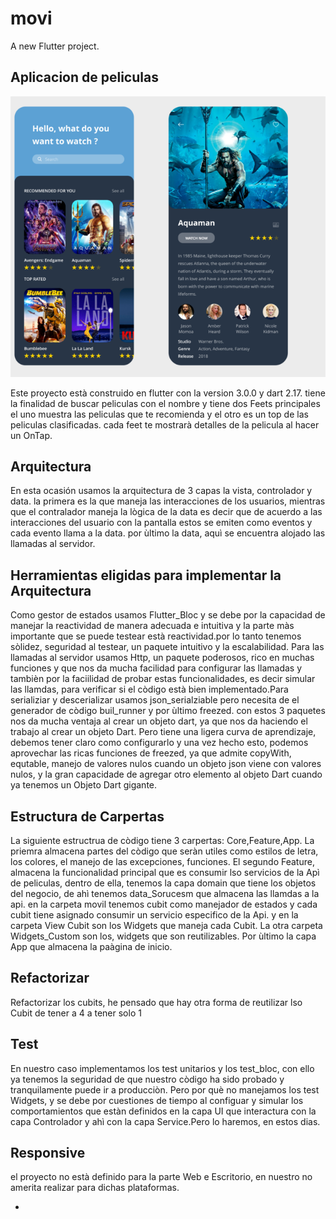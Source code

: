 # movi

A new Flutter project.

## Aplicacion de peliculas
![Aquí la descripción de la App Peliculas](https://github.com/Tristan-2021/movie/blob/main/assets/images/movie.png)



Este proyecto està construido en flutter con la version 3.0.0 y dart 2.17. 
tiene la finalidad de buscar peliculas con el nombre y tiene dos Feets principales el uno muestra
las peliculas que te recomienda y el otro es un top de las peliculas clasificadas. cada feet te mostrarà detalles de la pelicula al hacer un OnTap.
## Arquitectura
En esta ocasión usamos la arquitectura de 3 capas la vista, controlador y data. 
la primera es la que maneja las interacciones de los usuarios, mientras que el contralador maneja la lògica de la data
es decir que de acuerdo a las interacciones del usuario con la pantalla estos se emiten como eventos y cada evento llama a la data. por ùltimo la data, aquì se encuentra alojado las llamadas al servidor. 
## Herramientas eligidas para implementar la Arquitectura
Como gestor de estados usamos Flutter_Bloc y se debe por la capacidad de manejar la reactividad de manera adecuada e intuitiva y la parte
màs importante que se puede testear està reactividad.por lo tanto tenemos sòlidez, seguridad al testear, un paquete intuitivo y la escalabilidad. 
Para las llamadas al servidor usamos Http, un paquete poderosos, rico en muchas funciones y que nos da mucha facilidad para configurar las llamadas y tambièn por la faciilidad de probar estas funcionalidades, es decir simular las llamdas, para verificar si el còdigo està bien implementado.Para serializiar y descerializar usamos json_serialziable pero necesita de el generador de còdigo buil_runner  y por ùltimo freezed. con estos 3 paquetes nos da mucha ventaja al crear un objeto dart, ya que nos da haciendo el trabajo al crear un objeto Dart. Pero tiene una ligera curva de aprendizaje, debemos tener claro como configurarlo y una vez hecho esto, podemos aprovechar las ricas funciones de freezed, ya que admite copyWith, equtable, manejo de valores nulos cuando un objeto json viene con valores nulos, y la gran capacidade de agregar otro elemento al objeto Dart  cuando ya tenemos un Objeto Dart gigante.
## Estructura de Carpertas
La siguiente estructrua de còdigo tiene 3 carpertas: Core,Feature,App. La priemra almacena partes del còdigo que seràn utiles como estilos de letra, los colores, el manejo de las excepciones, funciones. El segundo Feature, almacena la funcionalidad principal que es consumir lso servicios de la Apì de peliculas,  dentro de ella, tenemos la capa domain que tiene los objetos del negocio, de ahì tenemos data_Sorucesm que almacena las llamdas a la api. en la carpeta movil tenemos cubit como manejador de estados y cada cubit tiene asignado consumir un servicio especifico de la Api. y en la carpeta  View Cubit son los Widgets que maneja cada Cubit. La otra carpeta Widgets_Custom son los, widgets que son reutilizables.
Por ùltimo la capa App que almacena la paàgina de inicio. 
## Refactorizar
Refactorizar los cubits, he pensado que hay otra forma de reutilizar lso Cubit de tener a 4 a tener solo 1
 
## Test 
En nuestro caso implementamos los test unitarios y los test_bloc, con ello ya tenemos la seguridad de que nuestro còdigo ha sido probado y tranquilamente puede ir a producciòn. Pero por què  no manejamos los test Widgets, y se debe  por cuestiones de tiempo al  configuar y simular los comportamientos que estàn definidos en la capa UI que interactura con la capa Controlador y ahì con la capa Service.Pero lo haremos, en estos dias.
## Responsive
el proyecto no està definido para la parte Web e Escritorio, en nuestro no amerita realizar para dichas plataformas.

- 
